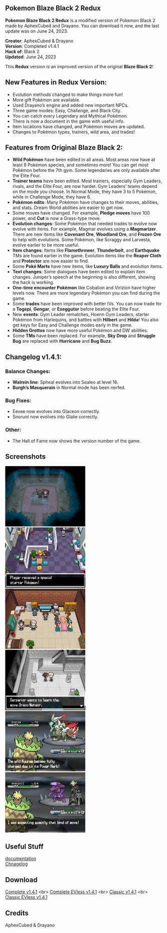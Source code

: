 ## Pokemon Blaze Black 2 Redux


**Pokemon Blaze Black 2 Redux** is a modified version of Pokemon Black 2 made by AphexCubed and Drayano. You can download it now, and the last update was on June 24, 2023.

**Creator**: AphexCubed & Drayano  
**Version**: Completed v1.4.1  
**Hack of**: Black 2  
**Updated**: June 24, 2023

<!-- **Pokemon Blaze Black 2 Redux** is a modified version of Pokemon Black 2 made by AphexCubed and Drayano. You can download it now, and the last update was on June 24, 2023. -->

This **Redux** version is an improved version of the original **Blaze Black 2**!

## New Features in Redux Version:
- Evolution methods changed to make things more fun!
- More gift Pokémon are available.
- Used Drayano’s engine and added new important NPCs.
- Three game modes: Easy, Challenge, and Black City.
- You can catch every Legendary and Mythical Pokémon.
- There is now a document in the game with useful info.
- Item locations have changed, and Pokémon moves are updated.
- Changes to Pokémon types, trainers, wild area, and trades!

## Features from Original Blaze Black 2:
- **Wild Pokémon** have been edited in all areas. Most areas now have at least 8 Pokémon species, and sometimes more! You can get most Pokémon before the 7th gym. Some legendaries are only available after the Elite Four.
- **Trainer teams** have been edited. Most trainers, especially Gym Leaders, rivals, and the Elite Four, are now harder. Gym Leaders’ teams depend on the mode you choose. In Normal Mode, they have 3 to 5 Pokémon, while in Challenge Mode, they have 6.
- **Pokémon edits**: Many Pokémon have changes to their moves, abilities, and stats. Dream World abilities are easier to get now.
- Some moves have changed. For example, **Pledge moves** have 100 power, and **Cut** is now a Grass-type move.
- **Evolution changes**: Some Pokémon that needed trades to evolve now evolve with items. For example, Magmar evolves using a **Magmarizer**. There are new items like **Covenant Ore**, **Woodland Ore**, and **Frozen Ore** to help with evolutions. Some Pokémon, like Scraggy and Larvesta, evolve earlier to be more useful.
- **Item changes**: Items like **Flamethrower**, **Thunderbolt**, and **Earthquake** TMs are found earlier in the game. Evolution items like the **Reaper Cloth** and **Protector** are now easier to find.
- Some **Poké Marts** have new items, like **Luxury Balls** and evolution items.
- **Text changes**: Some dialogues have been edited to explain item changes. Juniper’s speech at the beginning is also different, showing the hack is working.
- **One-time encounter Pokémon** like Cobalion and Virizion have higher levels now. There are more legendary Pokémon you can find during the game.
- Some **trades** have been improved with better IVs. You can now trade for a **Togepi**, **Gengar**, or **Exeggutor** before beating the Elite Four.
- New **events**: Gym Leader rematches, Hoenn Gym Leaders, starter Pokémon from Harlequins, and battles with **Hilbert** and **Hilda**! You also get keys for Easy and Challenge modes early in the game.
- **Hidden Grottos** now have more useful Pokémon and DW abilities.  
- Some **TMs** have been replaced. For example, **Sky Drop** and **Struggle Bug** are replaced with **Hurricane** and **Bug Buzz**.

## Changelog v1.4.1:

### Balance Changes:
- **Walrein line**: Spheal evolves into Sealeo at level 16.
- **Burgh’s Masquerain** in Normal mode has been nerfed.

### Bug Fixes:
- Eevee now evolves into Glaceon correctly.
- Snorunt now evolves into Glalie correctly.

### Other:
- The Hall of Fame now shows the version number of the game.

## Screenshots

![Pokemon Blaze Black 2 Game Screenshot 1](/public/pokemon-blaze-black-2-a.webp)
![Pokemon Blaze Black 2 Game Screenshot 2](/public/pokemon-blaze-black-2-b.webp)
![Pokemon Blaze Black 2 Game Screenshot 3](/public/pokemon-blaze-black-2-c.webp)
![Pokemon Blaze Black 2 Game Screenshot 4](/public/pokemon-blaze-black-2-d.webp)
![Pokemon Blaze Black 2 Game Screenshot 5](/public/pokemon-blaze-black-2-e.webp)
![Pokemon Blaze Black 2 Game Screenshot 6](/public/pokemon-blaze-black-2-f.webp)

## Useful Stuff
[documentation](https://drive.google.com/drive/folders/1wVz7qTdZh8kn0Du9bmMKuXlrQRBeF01d)<br>
[Chnagelog](https://pastebin.com/QNscPrV1)

## Download
[Complete v1.4.1](https://www.mediafire.com/file/shkygcl4n1k4q4s/Pokemon+Black+2+Redux+Complete+(v1.4.1).zip/file) <br>
[Complete EVless v1.4.1](https://www.mediafire.com/file/rnync41wtl4sker/Pokemon+Black+2+Redux+Complete+EVless+(v1.4.1).zip/file) <br>
[Classic v1.4.1](https://www.mediafire.com/file/lfmwhx7yu0hj60h/Pokemon+Black+2+Redux+Classic+(v1.4.1).zip/file) <br>
[Classic EVless v1.4.1](https://www.mediafire.com/file/desghgr4sng1vb3/Pokemon+Black+2+Redux+Classic+EVless+(v1.4.1).zip/file)

## Credits
AphexCubed & Drayano